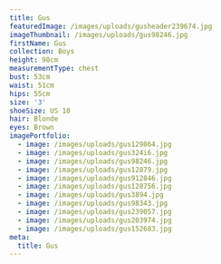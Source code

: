```yaml
---
title: Gus
featuredImage: /images/uploads/gusheader239674.jpg
imageThumbnail: /images/uploads/gus98246.jpg
firstName: Gus
collection: Boys
height: 98cm
measurementType: chest
bust: 53cm
waist: 51cm
hips: 55cm
size: '3'
shoeSize: US 10
hair: Blonde
eyes: Brown
imagePortfolio:
  - image: /images/uploads/gus129864.jpg
  - image: /images/uploads/gus324i6.jpg
  - image: /images/uploads/gus98246.jpg
  - image: /images/uploads/gus12879.jpg
  - image: /images/uploads/gus912846.jpg
  - image: /images/uploads/gus128756.jpg
  - image: /images/uploads/gus3894.jpg
  - image: /images/uploads/gus98343.jpg
  - image: /images/uploads/gus239057.jpg
  - image: /images/uploads/gus203974.jpg
  - image: /images/uploads/gus152683.jpg
meta:
  title: Gus
---
```


